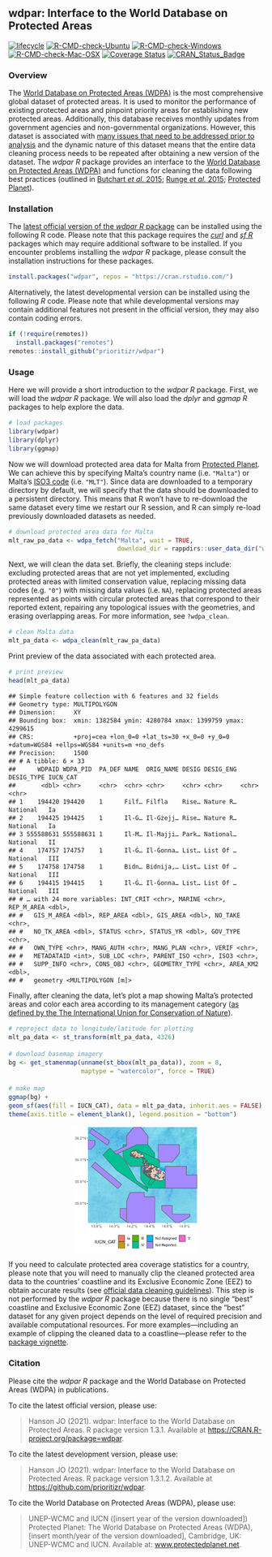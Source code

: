 
<!--- README.md is generated from README.Rmd. Please edit that file -->

## wdpar: Interface to the World Database on Protected Areas

[![lifecycle](https://img.shields.io/badge/Lifecycle-stable-brightgreen.svg)](https://lifecycle.r-lib.org/articles/stages.html)
[![R-CMD-check-Ubuntu](https://img.shields.io/github/workflow/status/prioritizr/wdpar/Ubuntu/master.svg?label=Ubuntu)](https://github.com/prioritizr/wdpar/actions)
[![R-CMD-check-Windows](https://img.shields.io/github/workflow/status/prioritizr/wdpar/Windows/master.svg?label=Windows)](https://github.com/prioritizr/wdpar/actions)
[![R-CMD-check-Mac-OSX](https://img.shields.io/github/workflow/status/prioritizr/wdpar/Mac%20OSX/master.svg?label=Mac%20OSX)](https://github.com/prioritizr/wdpar/actions)
[![Coverage
Status](https://codecov.io/github/prioritizr/wdpar/coverage.svg?branch=master)](https://codecov.io/github/prioritizr/wdpar?branch=master)
[![CRAN\_Status\_Badge](http://www.r-pkg.org/badges/version/wdpar)](https://CRAN.R-project.org/package=wdpar)

### Overview

The [World Database on Protected Areas
(WDPA)](https://www.protectedplanet.net/en) is the most comprehensive
global dataset of protected areas. It is used to monitor the performance
of existing protected areas and pinpoint priority areas for establishing
new protected areas. Additionally, this database receives monthly
updates from government agencies and non-governmental organizations.
However, this dataset is associated with [many issues that need to be
addressed prior to
analysis](https://www.protectedplanet.net/en/resources/calculating-protected-area-coverage)
and the dynamic nature of this dataset means that the entire data
cleaning process needs to be repeated after obtaining a new version of
the dataset. The *wdpar R* package provides an interface to the [World
Database on Protected Areas (WDPA)](https://www.protectedplanet.net/en)
and functions for cleaning the data following best practices (outlined
in [Butchart *et al.* 2015](https://doi.org/10.1111/conl.12158); [Runge
*et al.*
2015](https://www.sciencemag.org/doi/abs/10.1126/science.aac9180);
[Protected
Planet](https://www.protectedplanet.net/en/resources/calculating-protected-area-coverage)).

### Installation

The [latest official version of the *wdpar R*
package](https://CRAN.R-project.org/package=wdpar) can be installed
using the following R code. Please note that this package requires the
[*curl*](https://github.com/jeroen/curl) and [*sf
R*](https://github.com/r-spatial/sf) packages which may require
additional software to be installed. If you encounter problems
installing the *wdpar R* package, please consult the installation
instructions for these packages.

``` r
install.packages("wdpar", repos = "https://cran.rstudio.com/")
```

Alternatively, the latest developmental version can be installed using
the following *R* code. Please note that while developmental versions
may contain additional features not present in the official version,
they may also contain coding errors.

``` r
if (!require(remotes))
  install.packages("remotes")
remotes::install_github("prioritizr/wdpar")
```

### Usage

Here we will provide a short introduction to the *wdpar R* package.
First, we will load the *wdpar R* package. We will also load the *dplyr*
and *ggmap R* packages to help explore the data.

``` r
# load packages
library(wdpar)
library(dplyr)
library(ggmap)
```

Now we will download protected area data for Malta from [Protected
Planet](https://www.protectedplanet.net/en). We can achieve this by
specifying Malta’s country name (i.e. `"Malta"`) or Malta’s [ISO3
code](https://en.wikipedia.org/wiki/ISO_3166-1_alpha-3) (i.e. `"MLT"`).
Since data are downloaded to a temporary directory by default, we will
specify that the data should be downloaded to a persistent directory.
This means that R won’t have to re-download the same dataset every time
we restart our R session, and R can simply re-load previously downloaded
datasets as needed.

``` r
# download protected area data for Malta
mlt_raw_pa_data <- wdpa_fetch("Malta", wait = TRUE,
                              download_dir = rappdirs::user_data_dir("wdpar"))
```

Next, we will clean the data set. Briefly, the cleaning steps include:
excluding protected areas that are not yet implemented, excluding
protected areas with limited conservation value, replacing missing data
codes (e.g. `"0"`) with missing data values (i.e. `NA`), replacing
protected areas represented as points with circular protected areas that
correspond to their reported extent, repairing any topological issues
with the geometries, and erasing overlapping areas. For more
information, see `?wdpa_clean`.

``` r
# clean Malta data
mlt_pa_data <- wdpa_clean(mlt_raw_pa_data)
```

Print preview of the data associated with each protected area.

``` r
# print preview
head(mlt_pa_data)
```

    ## Simple feature collection with 6 features and 32 fields
    ## Geometry type: MULTIPOLYGON
    ## Dimension:     XY
    ## Bounding box:  xmin: 1382584 ymin: 4280784 xmax: 1399759 ymax: 4299615
    ## CRS:           +proj=cea +lon_0=0 +lat_ts=30 +x_0=0 +y_0=0 +datum=WGS84 +ellps=WGS84 +units=m +no_defs
    ## Precision:     1500 
    ## # A tibble: 6 × 33
    ##      WDPAID WDPA_PID  PA_DEF NAME  ORIG_NAME DESIG DESIG_ENG DESIG_TYPE IUCN_CAT
    ##       <dbl> <chr>     <chr>  <chr> <chr>     <chr> <chr>     <chr>      <chr>   
    ## 1    194420 194420    1      Filf… Filfla    Rise… Nature R… National   Ia      
    ## 2    194425 194425    1      Il-G… Il-Gżejj… Rise… Nature R… National   Ia      
    ## 3 555588631 555588631 1      Il-M… Il-Majji… Park… National… National   II      
    ## 4    174757 174757    1      Il-Ġ… Il-Ġonna… List… List Of … National   III     
    ## 5    174758 174758    1      Bidn… Bidnija,… List… List Of … National   III     
    ## 6    194415 194415    1      Il-Ġ… Il-Ġonna… List… List Of … National   III     
    ## # … with 24 more variables: INT_CRIT <chr>, MARINE <chr>, REP_M_AREA <dbl>,
    ## #   GIS_M_AREA <dbl>, REP_AREA <dbl>, GIS_AREA <dbl>, NO_TAKE <chr>,
    ## #   NO_TK_AREA <dbl>, STATUS <chr>, STATUS_YR <dbl>, GOV_TYPE <chr>,
    ## #   OWN_TYPE <chr>, MANG_AUTH <chr>, MANG_PLAN <chr>, VERIF <chr>,
    ## #   METADATAID <int>, SUB_LOC <chr>, PARENT_ISO <chr>, ISO3 <chr>,
    ## #   SUPP_INFO <chr>, CONS_OBJ <chr>, GEOMETRY_TYPE <chr>, AREA_KM2 <dbl>,
    ## #   geometry <MULTIPOLYGON [m]>

Finally, after cleaning the data, let’s plot a map showing Malta’s
protected areas and color each area according to its management category
([as defined by the The International Union for Conservation of
Nature](https://www.iucn.org/theme/protected-areas/about/protected-area-categories)).

``` r
# reproject data to longitude/latitude for plotting
mlt_pa_data <- st_transform(mlt_pa_data, 4326)

# download basemap imagery
bg <- get_stamenmap(unname(st_bbox(mlt_pa_data)), zoom = 8,
                    maptype = "watercolor", force = TRUE)

# make map
ggmap(bg) +
geom_sf(aes(fill = IUCN_CAT), data = mlt_pa_data, inherit.aes = FALSE) +
theme(axis.title = element_blank(), legend.position = "bottom")
```

<img src="man/figures/README-readme-map-1.png" width="50%" style="display: block; margin: auto;" />

If you need to calculate protected area coverage statistics for a
country, please note that you will need to manually clip the cleaned
protected area data to the countries’ coastline and its Exclusive
Economic Zone (EEZ) to obtain accurate results (see [official data
cleaning
guidelines](https://www.protectedplanet.net/en/resources/calculating-protected-area-coverage)).
This step is not performed by the *wdpar R* package because there is no
single “best” coastline and Exclusive Economic Zone (EEZ) dataset, since
the “best” dataset for any given project depends on the level of
required precision and available computational resources. For more
examples—including an example of clipping the cleaned data to a
coastline—please refer to the [package
vignette](https://prioritizr.github.io/wdpar/articles/wdpar.html).

### Citation

Please cite the *wdpar R* package and the World Database on Protected
Areas (WDPA) in publications.

To cite the latest official version, please use:

> Hanson JO (2021). wdpar: Interface to the World Database on Protected
> Areas. R package version 1.3.1. Available at
> <https://CRAN.R-project.org/package=wdpar>.

To cite the latest development version, please use:

> Hanson JO (2021). wdpar: Interface to the World Database on Protected
> Areas. R package version 1.3.1.2. Available at
> <https://github.com/prioritizr/wdpar>.

To cite the World Database on Protected Areas (WDPA), please use:

> UNEP-WCMC and IUCN (\[insert year of the version downloaded\])
> Protected Planet: The World Database on Protected Areas (WDPA),
> \[insert month/year of the version downloaded\], Cambridge, UK:
> UNEP-WCMC and IUCN. Available at: www.protectedplanet.net.
